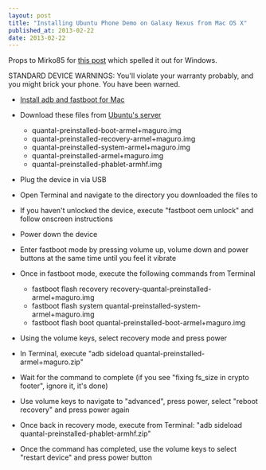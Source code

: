 ```yaml
---
layout: post
title: "Installing Ubuntu Phone Demo on Galaxy Nexus from Mac OS X"
published_at: 2013-02-22
date: 2013-02-22
---
```


Props to Mirko85 for [this post](http://j.mp/15yUsPE) which spelled it out for Windows.

STANDARD DEVICE WARNINGS: You'll violate your warranty probably, and you might brick your phone. You have been warned.

*   [Install adb and fastboot for Mac](http://code.google.com/p/adb-fastboot-install/)
*   Download these files from [Ubuntu's server](http://cdimage.ubuntu.com/ubuntu-touch-preview/quantal/mwc-demo/)

    *   quantal-preinstalled-boot-armel+maguro.img
    *   quantal-preinstalled-recovery-armel+maguro.img
    *   quantal-preinstalled-system-armel+maguro.img
    *   quantal-preinstalled-armel+maguro.img
    *   quantal-preinstalled-phablet-armhf.img

*   Plug the device in via USB
*   Open Terminal and navigate to the directory you downloaded the files to
*   If you haven't unlocked the device, execute "fastboot oem unlock" and follow onscreen instructions
*   Power down the device
*   Enter fastboot mode by pressing volume up, volume down and power buttons at the same time until you feel it vibrate
*   Once in fastboot mode, execute the following commands from Terminal

    *   fastboot flash recovery recovery-quantal-preinstalled-armel+maguro.img
    *   fastboot flash system quantal-preinstalled-system-armel+maguro.img
    *   fastboot flash boot quantal-preinstalled-boot-armel+maguro.img

*   Using the volume keys, select recovery mode and press power
*   In Terminal, execute "adb sideload quantal-preinstalled-armel+maguro.zip"
*   Wait for the command to complete (if you see "fixing fs_size in crypto footer", ignore it, it's done)
*   Use volume keys to navigate to "advanced", press power, select "reboot recovery" and press power again
*   Once back in recovery mode, execute from Terminal: "adb sideload quantal-preinstalled-phablet-armhf.zip"
*   Once the command has completed, use the volume keys to select "restart device" and press power button